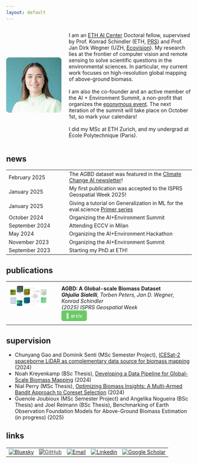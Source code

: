 ```yaml
---
layout: default
---
```


<div style="display: flex; align-items: center;">
  <img src="./img/AIC_headshot_small.jpg" alt="Headshot" style="width:150px; border-radius: 8px; margin-right: 20px;">
    <div>
    <p>
        I am an <a href="https://ai.ethz.ch/" target="_blank">ETH AI Center</a> Doctoral fellow, supervised by Prof. Konrad Schindler (ETH, <a href="https://prs.igp.ethz.ch/" target="_blank">PRS</a>) and Prof. Jan Dirk Wegner (UZH, <a href="https://dm3l.uzh.ch/wegner" target="_blank">Ecovision</a>). My research lies at the frontier of computer vision and remote sensing to solve scientific questions in the environmental sciences. In particular, my current work focuses on high-resolution global mapping of above-ground biomass.
        <br><br>
        I am also the co-founder and an active member of the AI + Environment Summit, a non-profit that organizes the <a href="https://ai-environment-summit.com/" target="_blank">eponymous event</a>. The next iteration of the summit will take place on October 1st, so mark your calendars!
        <br><br>
        I did my MSc at ETH Zurich, and my undergrad at École Polytechnique (Paris).
    </p>
    </div>
</div>




## news
<table style="width:100%; border-collapse: collapse;">
  <tr>
    <td style="width:20%; min-width:150px;">February 2025</td>
    <td style="width:80%;">The AGBD dataset was featured in the <a href="https://mailchi.mp/3c2a6a700b85/climate-change-ai-newsletter-april-5844816?e=e3c5cd8083" target="_blank">Climate Change AI newsletter</a>!</td>
  </tr>
  <tr>
    <td style="width:20%; min-width:150px;">January 2025</td>
    <td style="width:80%;">My first publication was accepted to the ISPRS Geospatial Week 2025!</td>
  </tr>
  <tr>
    <td style="width:20%; min-width:150px;">January 2025</td>
    <td style="width:80%;">Giving a tutorial on Generalization in ML for the eval.science <a href="https://docs.eval.science/learn/primer" target="_blank">Primer series</a></td>
  </tr>
  <tr>
    <td style="width:20%; min-width:150px;">October 2024</td>
    <td style="width:80%;">Organizing the AI+Environment Summit</td>
  </tr>
  <tr>
    <td style="width:20%; min-width:150px;">September 2024</td>
    <td style="width:80%;">Attending ECCV in Milan</td>
  </tr>
  <tr>
    <td style="width:20%; min-width:150px;">May 2024</td>
    <td style="width:80%;">Organizing the AI+Environment Hackathon</td>
  </tr>
  <tr>
    <td style="width:20%; min-width:150px;">November 2023</td>
    <td style="width:80%;">Organizing the AI+Environment Summit</td>
  </tr>
  <tr>
    <td style="width:20%; min-width:150px;">September 2023</td>
    <td style="width:80%;">Starting my PhD at ETH!</td>
  </tr>
</table>


## publications
<table style="width:100%; border-collapse: collapse; margin-bottom: 20px;">
  <tr>
    <td style="width: 120px; padding: 10px; vertical-align: top;">
      <img src="./img/AGBD.png" alt="Publication Image" style="width:100px; border-radius: 8px;">
    </td>
    <td style="padding: 10px; vertical-align: top;">
      <strong>AGBD: A Global-scale Biomass Dataset</strong><br>
      <em><strong>Ghjulia Sialelli</strong>, Torben Peters, Jan D. Wegner, Konrad Schindler</em><br><em>(2025) ISPRS Geospatial Week</em><br>
      <a href="https://arxiv.org/abs/2406.04928" target="_blank" 
         style="display: inline-block; padding: 6px 12px; background-color: #6cc967; 
                color: white; text-decoration: none; border-radius: 5px; font-size: 14px;">
        🔗 arxiv
      </a>
    </td>
  </tr>
</table>

## supervision
* Chunyang Gao and Dominik Senti (MSc Semester Project), <a href="https://drive.google.com/file/d/1OlnVD6Fw6mD9KA-Fq-QacB2tlwu_EzBE/view?usp=sharing" target="_blank">ICESat-2 spaceborne LiDAR as complementary data source for biomass mapping</a> (2024)
* Noah Kreyenkamp (BSc Thesis), <a href="https://drive.google.com/file/d/1eGPVt3_ir7LKXSMV_HRqwwAl80yHyU2h/view?usp=sharing" target="_blank">Developing a Data Pipeline for Global-Scale Biomass Mapping</a> (2024)
* Nial Perry (MSc Thesis), <a href="https://drive.google.com/file/d/1nelZxR3u0_i0buubRSMh_8Um5go02oWb/view?usp=sharing" target="_blank">Optimizing Biomass Insights: A Multi-Armed Bandit Approach to Coreset Selection</a> (2024)
* Guenole Joubioux (MSc Semester Project) and Angelika Nogueira (BSc Thesis) and Joel Reimann (BSc Thesis), Benchmarking of Earth Observation Foundation Models for Above-Ground Biomass Estimation (in progress) (2025)

## links
<table style="width:100%; text-align:center; margin-top: 20px;">
  <tr>
    <td>
      <a href="https://bsky.app/profile/ghjuliasialelli.bsky.social" target="_blank">
        <img src="https://upload.wikimedia.org/wikipedia/commons/7/7a/Bluesky_Logo.svg" 
             alt="Bluesky" style="width:40px;">
      </a>
    </td>
    <td>
      <a href="https://github.com/ghjuliasialelli" target="_blank">
        <img src="https://cdn.jsdelivr.net/npm/simple-icons@v9/icons/github.svg" 
             alt="GitHub" style="width:40px; filter: invert(0.2);">
      </a>
    </td>
    <td>
      <a href="mailto:gsialelli@ethz.ch">
        <img src="https://cdn.jsdelivr.net/npm/simple-icons@v9/icons/maildotru.svg" 
             alt="Email" style="width:40px;">
      </a>
    </td>
    <td>
      <a href="https://www.linkedin.com/in/ghjuliasialelli/">
        <img src="https://cdn.jsdelivr.net/npm/simple-icons@v9/icons/linkedin.svg" 
             alt="Linkedin" style="width:40px;">
      </a>
    </td>
    <td>
      <a href="https://scholar.google.com/citations?user=WTVF1dAAAAAJ&hl=fr">
        <img src="https://cdn.jsdelivr.net/npm/simple-icons@v9/icons/googlescholar.svg" 
             alt="Google Scholar" style="width:40px;">
      </a>
    </td>
  </tr>
</table>
